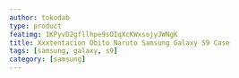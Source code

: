 ```yaml
---
author: tokodab
type: product
featimg: 1KPyvD2gfllhpe9sOIqXcKWxsojyJWNgK
title: Xxxtentacion Obito Naruto Samsung Galaxy S9 Case
tags: [samsung, galaxy, s9]
category: [samsung]
---
```


